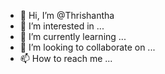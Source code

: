 - 👋 Hi, I’m @Thrishantha
- 👀 I’m interested in ...
- 🌱 I’m currently learning ...
- 💞️ I’m looking to collaborate on ...
- 📫 How to reach me ...

<!---
Thrishantha/Thrishantha is a ✨ special ✨ repository because its `README.md` (this file) appears on your GitHub profile.
You can click the Preview link to take a look at your changes.
--->

